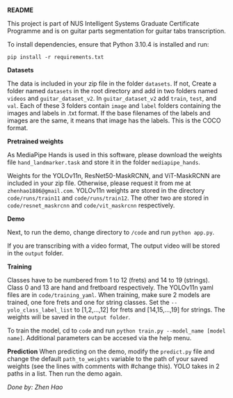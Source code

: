 ****README****

This project is part of NUS Intelligent Systems Graduate Certificate Programme and is on guitar parts segmentation for guitar tabs transcription.

To install dependencies, ensure that Python 3.10.4 is installed and run:

`pip install -r requirements.txt`

**Datasets**

The data is included in your zip file in the folder `datasets`. If not, Create a folder named `datasets` in the root directory and add in two folders named `videos` and `guitar_dataset_v2`. In `guitar_dataset_v2` add `train`, `test`, and `val`. Each of these 3 folders contain `image` and `label` folders containing the images and labels in .txt format. If the base filenames of the labels and images are the same, it means that image has the labels. This is the COCO format.

**Pretrained weights**

As MediaPipe Hands is used in this software, please download the weights file `hand_landmarker.task` and store it in the folder `mediapipe_hands`.

Weights for the YOLOv11n, ResNet50-MaskRCNN, and ViT-MaskRCNN are included in your zip file. Otherwise, please request it from me at `zhenhao1886@gmail.com`. YOLOv11n weights are stored in the directory `code/runs/train11` and `code/runs/train12`. The other two are stored in `code/resnet_maskrcnn` and `code/vit_maskrcnn` respectively.

**Demo**

Next, to run the demo, change directory to `/code` and run `python app.py`. 

If you are transcribing with a video format, The output video will be stored in the `output` folder.

**Training**

Classes have to be numbered from 1 to 12 (frets) and 14 to 19 (strings). Class 0 and 13 are hand and fretboard respectively. The YOLOv11n yaml files are in `code/training_yaml`. When training, make sure 2 models are trained, one fore frets and one for string classes. Set the `--yolo_class_label_list` to [1,2,...,12] for frets and [14,15,...,19] for strings. The weights will be saved in the `output folder`.

To train the model, cd to `code` and run `python train.py --model_name [model name]`. Additional parameters can be accesed via the help menu.

**Prediction**
When predicting on the demo, modify the `predict.py` file and change the default `path_to_weights` variable to the path of your saved weights (see the lines with comments with #change this). YOLO takes in 2 paths in a list. Then run the demo again.

*Done by: Zhen Hao*
